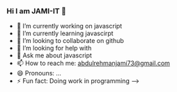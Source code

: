 ### Hi I am JAMI-IT 👋

- 🔭 I’m currently working on javascript
- 🌱 I’m currently learning javascirpt
- 👯 I’m looking to collaborate on github
- 🤔 I’m looking for help with 
- 💬 Ask me about javascript
- 📫 How to reach me: abdulrehmanjami73@gmail.com
- 😄 Pronouns: ...
- ⚡ Fun fact: Doing work in programming
-->
